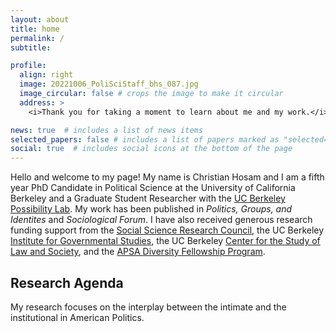 ```yaml
---
layout: about
title: home
permalink: /
subtitle: 

profile:
  align: right
  image: 20221006_PoliSciStaff_bhs_087.jpg
  image_circular: false # crops the image to make it circular
  address: >
    <i>Thank you for taking a moment to learn about me and my work.</i>

news: true  # includes a list of news items
selected_papers: false # includes a list of papers marked as "selected={true}"
social: true  # includes social icons at the bottom of the page
---
```


Hello and welcome to my page! My name is Christian Hosam and I am a fifth year PhD Candidate in Political Science at the University of California Berkeley and a Graduate Student Researcher with the [UC Berkeley Possibility Lab](https://possibilitylab.berkeley.edu). My work has been published in <i>Politics, Groups, and Identites</i> and <i>Sociological Forum</i>. I have also received generous research funding support from the [Social Science Research Council](https://www.ssrc.org/programs/drugs-security-and-democracy-program/democratic-anxieties-in-the-americas-research-grants/grantees/), the UC Berkeley [Institute for Governmental Studies](https://igs.berkeley.edu/student-opportunities/awards-grants), the UC Berkeley [Center for the Study of Law and Society](https://csls.berkeley.edu), and the [APSA Diversity Fellowship Program](https://apsanet.org/dfp). 
  
  
## Research Agenda 
My research focuses on the interplay between the intimate and the institutional in American Politics.  
